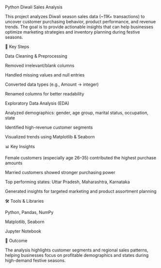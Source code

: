  Python Diwali Sales Analysis

This project analyzes Diwali season sales data (~11K+ transactions) to uncover customer purchasing behavior, product performance, and revenue trends. The goal is to provide actionable insights that can help businesses optimize marketing strategies and inventory planning during festive seasons.

🔑 Key Steps

Data Cleaning & Preprocessing

Removed irrelevant/blank columns

Handled missing values and null entries

Converted data types (e.g., Amount → integer)

Renamed columns for better readability

Exploratory Data Analysis (EDA)

Analyzed demographics: gender, age group, marital status, occupation, state

Identified high-revenue customer segments

Visualized trends using Matplotlib & Seaborn

📊 Key Insights

Female customers (especially age 26–35) contributed the highest purchase amounts

Married customers showed stronger purchasing power

Top performing states: Uttar Pradesh, Maharashtra, Karnataka

Generated insights for targeted marketing and product assortment planning

🛠️ Tools & Libraries

Python, Pandas, NumPy

Matplotlib, Seaborn

Jupyter Notebook

🚀 Outcome

The analysis highlights customer segments and regional sales patterns, helping businesses focus on profitable demographics and states during high-demand festive seasons.
